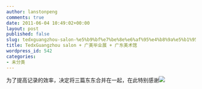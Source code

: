 ```yaml
---
author: lanstonpeng
comments: true
date: 2011-06-04 10:49:02+00:00
layout: post
published: false
slug: tedxguangzhou-salon-%e5%b9%bf%e7%be%8e%e6%af%95%e4%b8%9a%e5%b1%95-%e5%b9%bf%e4%b8%9c%e7%be%8e%e6%9c%af%e9%a6%86
title: TedxGuangzhou salon + 广美毕业展 + 广东美术馆
wordpress_id: 542
categories:
- 未分类
---
```


为了提高记录的效率，决定将三篇东东合并在一起，在此特别感谢[![](http://files.blogcn.com/wp05/M00/00/BC/wKgKDU3qDXsAAAAAAACHvls6BjA311.png)](http://files.blogcn.com/wp01/M00/00/93/wKgKC03qDXkAAAAAAAjKFW8sW00313.png)
